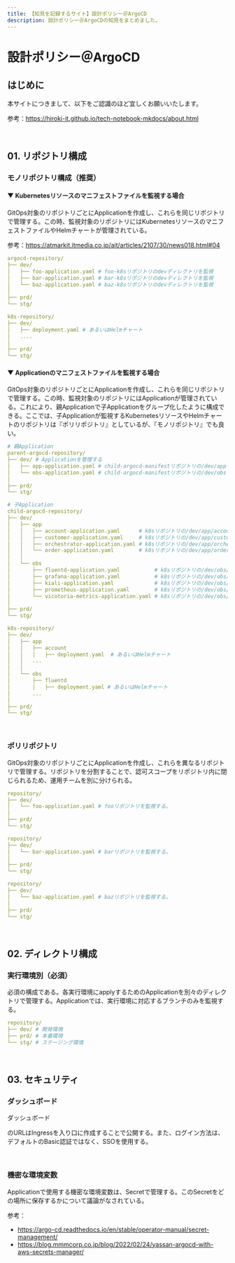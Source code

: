 ```yaml
---
title: 【知見を記録するサイト】設計ポリシー＠ArgoCD
description: 設計ポリシー＠ArgoCDの知見をまとめました。
---
```


# 設計ポリシー＠ArgoCD

## はじめに

本サイトにつきまして、以下をご認識のほど宜しくお願いいたします。

参考：https://hiroki-it.github.io/tech-notebook-mkdocs/about.html

<br>

## 01. リポジトリ構成

### モノリポジトリ構成（推奨）

#### ▼ Kubernetesリソースのマニフェストファイルを監視する場合

GitOps対象のリポジトリごとにApplicationを作成し、これらを同じリポジトリで管理する。この時、監視対象のリポジトリにはKubernetesリソースのマニフェストファイルやHelmチャートが管理されている。

参考：https://atmarkit.itmedia.co.jp/ait/articles/2107/30/news018.html#04

```yaml
argocd-repository/
├── dev/
│   ├── foo-application.yaml # foo-k8sリポジトリのdevディレクトリを監視
│   ├── bar-application.yaml # bar-k8sリポジトリのdevディレクトリを監視
│   └── baz-application.yaml # baz-k8sリポジトリのdevディレクトリを監視
│
├── prd/
└── stg/
```

```yaml
k8s-repository/
├── dev/
│   ├── deployment.yaml # あるいはHelmチャート
│   ....
│
├── prd/
└── stg/
```

#### ▼ Applicationのマニフェストファイルを監視する場合

GitOps対象のリポジトリごとにApplicationを作成し、これらを同じリポジトリで管理する。この時、監視対象のリポジトリにはApplicationが管理されている。これにより、親Applicationで子Applicationをグループ化したように構成できる。ここでは、子Applicationが監視するKubernetesリソースやHelmチャートのリポジトリは『ポリリポジトリ』としているが、『モノリポジトリ』でも良い。

```yaml
# 親Application
parent-argocd-repository/
├── dev/ # Applicationを管理する
│   ├── app-application.yaml # child-argocd-manifestリポジトリの/dev/appディレクトリを監視
│   └── obs-application.yaml # child-argocd-manifestリポジトリの/dev/obsディレクトリを監視
│
├── prd/
└── stg/
```

```yaml
# 子Application
child-argocd-repository/
├── dev/
│   ├── app
│   │   ├── account-application.yaml      # k8sリポジトリの/dev/app/accountディレクトリを監視
│   │   ├── customer-application.yaml     # k8sリポジトリの/dev/app/customerディレクトリを監視
│   │   ├── orchestrator-application.yaml # k8sリポジトリの/dev/app/orchestratorディレクトリを監視
│   │   └── order-application.yaml        # k8sリポジトリの/dev/app/orderディレクトリを監視
│   │
│   └── obs
│       ├── fluentd-application.yaml           # k8sリポジトリの/dev/obs/fluentdディレクトリを監視
│       ├── grafana-application.yaml           # k8sリポジトリの/dev/obs/grafanaディレクトリを監視
│       ├── kiali-application.yaml             # k8sリポジトリの/dev/obs/kialiディレクトリを監視
│       ├── prometheus-application.yaml        # k8sリポジトリの/dev/obs/prometheusディレクトリを監視
│       └── vicotoria-metrics-application.yaml # k8sリポジトリの/dev/obs/vicotoria-metricsディレクトリを監視
│
├── prd/
└── stg/
```

```yaml
k8s-repository/
├── dev/
│   ├── app
│   │   ├── account
│   │   │   ├── deployment.yaml  # あるいはHelmチャート
│   │   ...
│   │
│   └── obs
│       ├── fluentd
│       │   ├── deployment.yaml # あるいはHelmチャート
│       ...
│ 
├── prd/
└── stg/
```

<br>

### ポリリポジトリ

GitOps対象のリポジトリごとにApplicationを作成し、これらを異なるリポジトリで管理する。リポジトリを分割することで、認可スコープをリポジトリ内に閉じられるため、運用チームを別に分けられる。

```yaml
repository/
├── dev/
│   └── foo-application.yaml # fooリポジトリを監視する。
│
├── prd/
└── stg/
```

```yaml
repository/
├── dev/
│   └── bar-application.yaml # barリポジトリを監視する。
│
├── prd/
└── stg/
```

```yaml
repository/
├── dev/
│   └── baz-application.yaml # bazリポジトリを監視する。
│
├── prd/
└── stg/
```

<br>

## 02. ディレクトリ構成

### 実行環境別（必須）

必須の構成である。各実行環境にapplyするためのApplicationを別々のディレクトリで管理する。Applicationでは、実行環境に対応するブランチのみを監視する。

```yaml
repository/
├── dev/ # 開発環境
├── prd/ # 本番環境
└── stg/ # ステージング環境
```

<br>

## 03. セキュリティ

### ダッシュボード

ダッシュボード

のURLはIngressを入り口に作成することで公開する。また、ログイン方法は、デフォルトのBasic認証ではなく、SSOを使用する。

<br>

### 機密な環境変数

Applicationで使用する機密な環境変数は、Secretで管理する。このSecretをどの場所に保存するかについて議論がなされている。

参考：

- https://argo-cd.readthedocs.io/en/stable/operator-manual/secret-management/
- https://blog.mmmcorp.co.jp/blog/2022/02/24/yassan-argocd-with-aws-secrets-manager/


